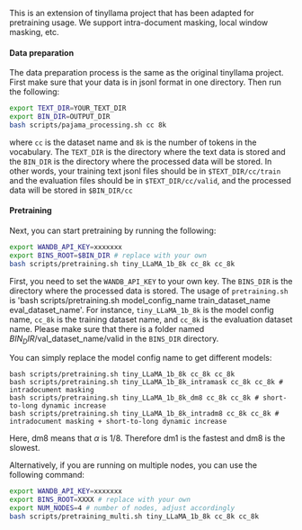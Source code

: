 
This is an extension of tinyllama project that has been adapted for pretraining usage.
We support intra-document masking, local window masking, etc. 

#### Data preparation
The data preparation process is the same as the original tinyllama project.
First make sure that your data is in jsonl format in one directory. Then run the following:
```bash
export TEXT_DIR=YOUR_TEXT_DIR
export BIN_DIR=OUTPUT_DIR
bash scripts/pajama_processing.sh cc 8k
```
where `cc` is the dataset name and `8k` is the number of tokens in the vocabulary. 
The `TEXT_DIR` is the directory where the text data is stored and the `BIN_DIR` is the directory where the processed data will be stored.
In other words, your training text jsonl files should be in `$TEXT_DIR/cc/train` and the evaluation files should be in `$TEXT_DIR/cc/valid`, and the processed data will be stored in `$BIN_DIR/cc`

#### Pretraining
Next, you can start pretraining by running the following:
```bash
export WANDB_API_KEY=xxxxxxx
export BINS_ROOT=$BIN_DIR # replace with your own
bash scripts/pretraining.sh tiny_LLaMA_1b_8k cc_8k cc_8k
```
First, you need to set the `WANDB_API_KEY` to your own key. The `BINS_DIR` is the directory where the processed data is stored.
The usage of `pretraining.sh` is 'bash scripts/pretraining.sh model_config_name train_dataset_name eval_dataset_name'. For instance, 
`tiny_LLaMA_1b_8k` is the model config name, `cc_8k` is the training dataset name, and `cc_8k` is the evaluation dataset name. 
Please make sure that there is a folder named $BIN_DIR/$val_dataset_name/valid in the `BINS_DIR` directory.


You can simply replace the model config name to get different models:
```
bash scripts/pretraining.sh tiny_LLaMA_1b_8k cc_8k cc_8k
bash scripts/pretraining.sh tiny_LLaMA_1b_8k_intramask cc_8k cc_8k # intradocument masking
bash scripts/pretraining.sh tiny_LLaMA_1b_8k_dm8 cc_8k cc_8k # short-to-long dynamic increase 
bash scripts/pretraining.sh tiny_LLaMA_1b_8k_intradm8 cc_8k cc_8k # intradocument masking + short-to-long dynamic increase
```
Here, dm8 means that $\alpha$ is 1/8. Therefore dm1 is the fastest and dm8 is the slowest.

Alternatively, if you are running on multiple nodes, you can use the following command:
```bash
export WANDB_API_KEY=xxxxxxx
export BINS_ROOT=XXXX # replace with your own
export NUM_NODES=4 # number of nodes, adjust accordingly
bash scripts/pretraining_multi.sh tiny_LLaMA_1b_8k cc_8k cc_8k
```